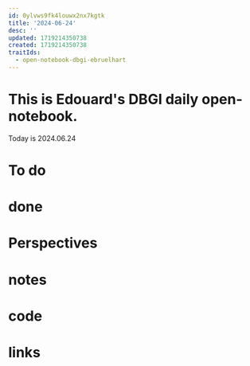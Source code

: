 ```yaml
---
id: 0ylvws9fk4louwx2nx7kgtk
title: '2024-06-24'
desc: ''
updated: 1719214350738
created: 1719214350738
traitIds:
  - open-notebook-dbgi-ebruelhart
---
```

# This is Edouard's DBGI daily open-notebook.

Today is 2024.06.24

# To do

# done

# Perspectives

# notes

# code

# links

